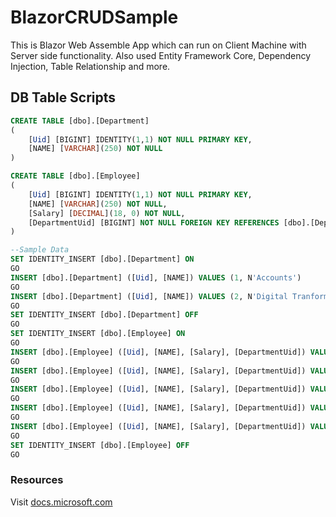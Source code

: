 # BlazorCRUDSample
This is Blazor Web Assemble App which can run on Client Machine with Server side functionality. Also used Entity Framework Core, Dependency Injection, Table Relationship and more.


## DB Table Scripts
```sql
CREATE TABLE [dbo].[Department]
(
	[Uid] [BIGINT] IDENTITY(1,1) NOT NULL PRIMARY KEY,
	[NAME] [VARCHAR](250) NOT NULL
)

CREATE TABLE [dbo].[Employee]
(
	[Uid] [BIGINT] IDENTITY(1,1) NOT NULL PRIMARY KEY,
	[NAME] [VARCHAR](250) NOT NULL,
	[Salary] [DECIMAL](18, 0) NOT NULL,
	[DepartmentUid] [BIGINT] NOT NULL FOREIGN KEY REFERENCES [dbo].[Department] ([Uid]),
)

--Sample Data
SET IDENTITY_INSERT [dbo].[Department] ON 
GO
INSERT [dbo].[Department] ([Uid], [NAME]) VALUES (1, N'Accounts')
GO
INSERT [dbo].[Department] ([Uid], [NAME]) VALUES (2, N'Digital Tranformation')
GO
SET IDENTITY_INSERT [dbo].[Department] OFF
GO
SET IDENTITY_INSERT [dbo].[Employee] ON 
GO
INSERT [dbo].[Employee] ([Uid], [NAME], [Salary], [DepartmentUid]) VALUES (1, N'Sam', CAST(50000 AS Decimal(18, 0)), 1)
GO
INSERT [dbo].[Employee] ([Uid], [NAME], [Salary], [DepartmentUid]) VALUES (2, N'Julie', CAST(53000 AS Decimal(18, 0)), 1)
GO
INSERT [dbo].[Employee] ([Uid], [NAME], [Salary], [DepartmentUid]) VALUES (3, N'Mike', CAST(40000 AS Decimal(18, 0)), 1)
GO
INSERT [dbo].[Employee] ([Uid], [NAME], [Salary], [DepartmentUid]) VALUES (4, N'John', CAST(65000 AS Decimal(18, 0)), 2)
GO
INSERT [dbo].[Employee] ([Uid], [NAME], [Salary], [DepartmentUid]) VALUES (5, N'Bruce', CAST(80000 AS Decimal(18, 0)), 2)
GO
SET IDENTITY_INSERT [dbo].[Employee] OFF
GO
```

### Resources
Visit [docs.microsoft.com](https://docs.microsoft.com/en-us/aspnet/core/blazor/get-started?view=aspnetcore-3.0&tabs=visual-studio)

